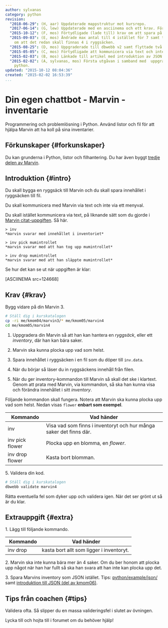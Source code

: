 ```yaml
---
author: sylvanas
category: python
revision:
  "2018-06-29": (H, aar) Uppdaterade mappstruktur mot kursrepo.
  "2017-06-14": (G, lew) Uppdaterade med en asciinema och ett krav. Förtydligande av uppgift.
  "2015-10-12": (F, mos) Förtydligade (lade till) krav om att spara på fil.
  "2015-09-03": (E, mos) Ändrade max antal till 4 istället för 7 samt tog bort grundkrav
    om att det redan skall finnas 4 i ryggsäcken.
  "2015-08-25": (D, mos) Uppgraderade till dbwebb v2 samt flyttade två krav till extrauppgifter.
  "2015-05-05": (C, mos) Förtydligade att kommunicera via text och inte menyval.
  "2015-02-03": (B, mos) Länkade till artikel med introduktion av JSON.
  "2015-02-02": (A, sylvanas, mos) Första utgåvan i samband med  uppgradering av kursen
    python.
updated: "2015-10-12 08:04:36"
created: "2015-02-02 16:53:39"
...
```

Din egen chattbot - Marvin - inventarie
==================================

Programmering och problemlösning i Python. Använd listor och fil för att hjälpa Marvin att ha koll på sina inventarier.

<!--more-->


Förkunskaper {#forkunskaper}
-----------------------

Du kan grunderna i Python, listor och filhantering. Du har även byggt [tredje delen av Marvin](uppgift/din-egen-chattbot-marvin-steg-3).



Introduktion {#intro}
-----------------------

<!--
Studera gärna [exemplet för hur man skriver och läser listor till fil](https://github.com/mosbth/python/blob/master/example/file/list-to-file.py) samt [tutorialen om att använda `with` tillsammans med filer](https://github.com/mosbth/python/blob/master/tutorial/with-files.md). Det kan underlätta när du löser uppgiften.
-->
Du skall bygga en ryggsäck till Marvin och du skall spara innehållet i ryggsäcken till fil.

Du skall kommunicera med Marvin via text och inte via ett menyval. 

Du skall istället kommunicera via text, på liknande sätt som du gjorde i [Marvin citat-uppgiften](uppgift/din-egen-chattbot-marvin-steg-3). Så här.

```text
> inv
*marvin svarar med innehållet i inventoriet* 

> inv pick mumintrollet
*marvin svarar med att han tog upp mumintrollet*

> inv drop mumintrollet
*marvin svarar med att han släppte mumintrollet*
```

Se hur det kan se ut när uppgiften är klar:  

[ASCIINEMA src=124668]



Krav {#krav}
-----------------------

Bygg vidare på din Marvin 3.

```bash
# Ställ dig i kurskatalogen
cp -ri me/kmom04/marvin3/* me/kmom05/marvin4
cd me/kmom05/marvin4
```

1. Uppgradera din Marvin så att han kan hantera en *ryggsäck*, eller ett *inventory*, där han kan bära saker.

1. Marvin ska kunna plocka upp vad som helst.

1. Spara innehållet i ryggsäcken i en fil som du döper till `inv.data`.

1. När du börjar så läser du in ryggsäckens innehåll från filen.

1. När du ger inventory-kommandon till Marvin så skall det ske i klartext. Genom att prata med Marvin, via kommandon, så ska han kunna visa och förändra innehållet i sitt *inventory*.

Följande kommandon skall fungera. Notera att Marvin ska kunna plocka upp vad som helst. Nedan visas `flower` **enbart som exempel**.

| Kommando        | Vad händer                       |
|-----------------|----------------------------------|
| inv             | Visa vad som finns i inventoryt och hur många saker det finns där. |
| inv pick flower | Plocka upp en blomma, en *flower*. |
| inv drop flower | Kasta bort blomman.                |



5\. Validera din kod.

```bash
# Ställ dig i kurskatalogen
dbwebb validate marvin4
```

Rätta eventuella fel som dyker upp och validera igen. När det ser grönt ut så är du klar. 



Extrauppgift {#extra}
-----------------------

1\. Lägg till följande kommando.

| Kommando        | Vad händer                       |
|-----------------|----------------------------------|
| inv drop        | kasta bort allt som ligger i inventoryt.|


2\. Marvin ska inte kunna bära mer än 4 saker. Om du ber honom att plocka upp något när han har fullt så ska han svara att han inte kan plocka upp det.


3\. Spara Marvins inventory som JSON istället. Tips: [python/example/json/](https://github.com/mosbth/python/tree/master/example/json) samt [introduktion till JSON (del av kmom06)](kunskap/anvand-externa-moduler-i-python-for-att-hamta-information-pa-webben#json).



Tips från coachen {#tips}
-----------------------

Validera ofta. Så slipper du en massa valideringsfel i slutet av övningen.

Lycka till och hojta till i forumet om du behöver hjälp!




